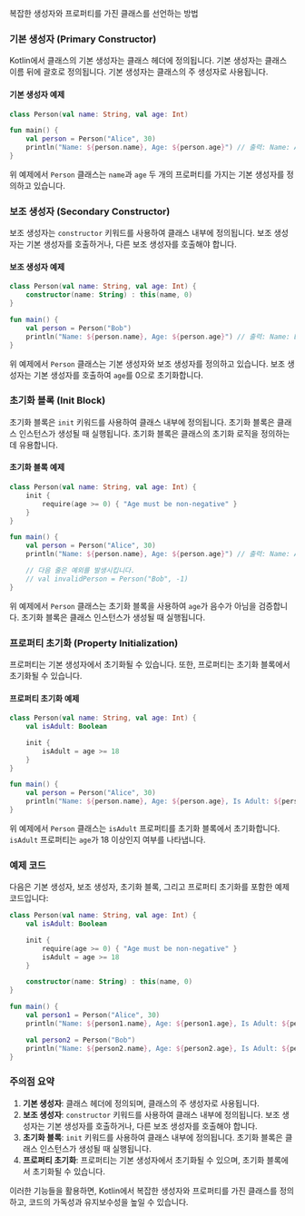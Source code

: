 복잡한 생성자와 프로퍼티를 가진 클래스를 선언하는 방법

### 기본 생성자 (Primary Constructor)

Kotlin에서 클래스의 기본 생성자는 클래스 헤더에 정의됩니다. 기본 생성자는 클래스 이름 뒤에 괄호로 정의됩니다. 기본 생성자는 클래스의 주 생성자로 사용됩니다.

#### 기본 생성자 예제

```kotlin
class Person(val name: String, val age: Int)

fun main() {
    val person = Person("Alice", 30)
    println("Name: ${person.name}, Age: ${person.age}") // 출력: Name: Alice, Age: 30
}
```

위 예제에서 `Person` 클래스는 `name`과 `age` 두 개의 프로퍼티를 가지는 기본 생성자를 정의하고 있습니다.

### 보조 생성자 (Secondary Constructor)

보조 생성자는 `constructor` 키워드를 사용하여 클래스 내부에 정의됩니다. 보조 생성자는 기본 생성자를 호출하거나, 다른 보조 생성자를 호출해야 합니다.

#### 보조 생성자 예제

```kotlin
class Person(val name: String, val age: Int) {
    constructor(name: String) : this(name, 0)
}

fun main() {
    val person = Person("Bob")
    println("Name: ${person.name}, Age: ${person.age}") // 출력: Name: Bob, Age: 0
}
```

위 예제에서 `Person` 클래스는 기본 생성자와 보조 생성자를 정의하고 있습니다. 보조 생성자는 기본 생성자를 호출하여 `age`를 0으로 초기화합니다.

### 초기화 블록 (Init Block)

초기화 블록은 `init` 키워드를 사용하여 클래스 내부에 정의됩니다. 초기화 블록은 클래스 인스턴스가 생성될 때 실행됩니다. 초기화 블록은 클래스의 초기화 로직을 정의하는 데 유용합니다.

#### 초기화 블록 예제

```kotlin
class Person(val name: String, val age: Int) {
    init {
        require(age >= 0) { "Age must be non-negative" }
    }
}

fun main() {
    val person = Person("Alice", 30)
    println("Name: ${person.name}, Age: ${person.age}") // 출력: Name: Alice, Age: 30

    // 다음 줄은 예외를 발생시킵니다.
    // val invalidPerson = Person("Bob", -1)
}
```

위 예제에서 `Person` 클래스는 초기화 블록을 사용하여 `age`가 음수가 아님을 검증합니다. 초기화 블록은 클래스 인스턴스가 생성될 때 실행됩니다.

### 프로퍼티 초기화 (Property Initialization)

프로퍼티는 기본 생성자에서 초기화될 수 있습니다. 또한, 프로퍼티는 초기화 블록에서 초기화될 수 있습니다.

#### 프로퍼티 초기화 예제

```kotlin
class Person(val name: String, val age: Int) {
    val isAdult: Boolean

    init {
        isAdult = age >= 18
    }
}

fun main() {
    val person = Person("Alice", 30)
    println("Name: ${person.name}, Age: ${person.age}, Is Adult: ${person.isAdult}") // 출력: Name: Alice, Age: 30, Is Adult: true
}
```

위 예제에서 `Person` 클래스는 `isAdult` 프로퍼티를 초기화 블록에서 초기화합니다. `isAdult` 프로퍼티는 `age`가 18 이상인지 여부를 나타냅니다.

### 예제 코드

다음은 기본 생성자, 보조 생성자, 초기화 블록, 그리고 프로퍼티 초기화를 포함한 예제 코드입니다:

```kotlin
class Person(val name: String, val age: Int) {
    val isAdult: Boolean

    init {
        require(age >= 0) { "Age must be non-negative" }
        isAdult = age >= 18
    }

    constructor(name: String) : this(name, 0)
}

fun main() {
    val person1 = Person("Alice", 30)
    println("Name: ${person1.name}, Age: ${person1.age}, Is Adult: ${person1.isAdult}") // 출력: Name: Alice, Age: 30, Is Adult: true

    val person2 = Person("Bob")
    println("Name: ${person2.name}, Age: ${person2.age}, Is Adult: ${person2.isAdult}") // 출력: Name: Bob, Age: 0, Is Adult: false
}
```

### 주의점 요약

1. **기본 생성자**: 클래스 헤더에 정의되며, 클래스의 주 생성자로 사용됩니다.
2. **보조 생성자**: `constructor` 키워드를 사용하여 클래스 내부에 정의됩니다. 보조 생성자는 기본 생성자를 호출하거나, 다른 보조 생성자를 호출해야 합니다.
3. **초기화 블록**: `init` 키워드를 사용하여 클래스 내부에 정의됩니다. 초기화 블록은 클래스 인스턴스가 생성될 때 실행됩니다.
4. **프로퍼티 초기화**: 프로퍼티는 기본 생성자에서 초기화될 수 있으며, 초기화 블록에서 초기화될 수 있습니다.

이러한 기능들을 활용하면, Kotlin에서 복잡한 생성자와 프로퍼티를 가진 클래스를 정의하고, 코드의 가독성과 유지보수성을 높일 수 있습니다.


